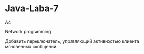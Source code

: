 # Java-Laba-7
A4

Network programming

Добавить переключатель, управляющий активностью клиента мгновенных сообщений.
